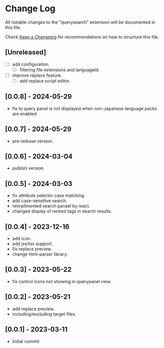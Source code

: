 # Change Log

All notable changes to the "querysearch" extension will be documented in this file.

Check [Keep a Changelog](http://keepachangelog.com/) for recommendations on how to structure this file.

## [Unreleased]

 - [ ] add configuration.
   - [ ] filtering file extensions and languageId.
 - [ ] improve replace feature.
   - [ ] add replace script editor.

## [0.0.8] - 2024-05-29
 - fix to query panel is not displayed when non-Japanese language packs are enabled.

## [0.0.7] - 2024-05-29
 - pre-release version.

## [0.0.6] - 2024-03-04
 - publish version.

## [0.0.5] - 2024-03-03
 
 - fix attribute selector case matching.
 - add case-sensitive search.
 - reimplimented search panael by react.
 - changed display of nested tags in search results.

## [0.0.4] - 2023-12-16

- add icon.
- add jsx/tsx support.
- fix replace preview.
- change html-parser library.

## [0.0.3] - 2023-05-22

- fix control icons not showing in querypanel view.

## [0.0.2] - 2023-05-21

- add replace preview.
- including/excluding target files.

## [0.0.1] - 2023-03-11

- Initial commit
